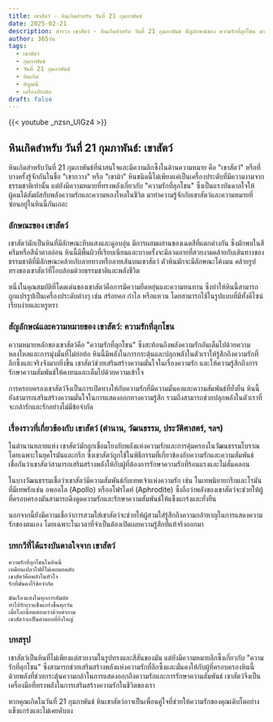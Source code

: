 ```yaml
---
title: เขาสัตว์ - หินเกิดสำหรับ วันที่ 21 กุมภาพันธ์
date: 2025-02-21
description: สำรวจ เขาสัตว์ - หินเกิดสำหรับ วันที่ 21 กุมภาพันธ์ สัญลักษณ์ของ ความรักที่ลุกโชน มาเรียนรู้ความหมายลึกซึ้งของหินพิเศษนี้
author: 365วัน
tags:
  - เขาสัตว์
  - กุมภาพันธ์
  - วันที่ 21 กุมภาพันธ์
  - หินเกิด
  - อัญมณี
  - เครื่องประดับ
draft: false
---
```


{{< youtube _nzsn_UIGz4 >}}

## หินเกิดสำหรับ วันที่ 21 กุมภาพันธ์: เขาสัตว์

หินเกิดสำหรับวันที่ 21 กุมภาพันธ์ที่น่าสนใจและมีความลึกซึ้งในด้านความหมาย คือ "เขาสัตว์" หรือที่บางครั้งรู้จักกันในชื่อ "เขากวาง" หรือ "เขาม้า" หินชนิดนี้ไม่เพียงแค่เป็นเครื่องประดับที่มีความงามจากธรรมชาติเท่านั้น แต่ยังมีความหมายที่ทรงพลังเกี่ยวกับ "ความรักที่ลุกโชน" ซึ่งเป็นแรงบันดาลใจให้ผู้คนได้สัมผัสกับพลังความรักและความหลงใหลในชีวิต มาทำความรู้จักกับเขาสัตว์และความหมายที่ซ่อนอยู่ในหินนี้กันเถอะ

### ลักษณะของ เขาสัตว์

เขาสัตว์มักเป็นหินที่มีลักษณะทึบแสงและดูอบอุ่น มีการผสมผสานของเฉดสีที่แตกต่างกัน ซึ่งมักพบในสีครีมหรือสีน้ำตาลอ่อน หินนี้มีพื้นผิวที่เรียบเนียนและบางครั้งจะมีลวดลายที่สวยงามคล้ายกับเส้นทางของธรรมชาติที่มีลักษณะคล้ายกับลายทางหรือลายเส้นบนเขาสัตว์ ตัวหินมักจะมีลักษณะโค้งมน คล้ายรูปทรงของเขาสัตว์ที่โอบล้อมด้วยธรรมชาติและพลังชีวิต

หนึ่งในคุณสมบัติที่โดดเด่นของเขาสัตว์คือการมีความยืดหยุ่นและความทนทาน ซึ่งทำให้หินนี้สามารถถูกแปรรูปเป็นเครื่องประดับต่างๆ เช่น สร้อยคอ กำไล หรือแหวน โดยสามารถใช้ในรูปแบบที่มีทั้งดีไซน์เรียบง่ายและหรูหรา

### สัญลักษณ์และความหมายของ เขาสัตว์: ความรักที่ลุกโชน

ความหมายหลักของเขาสัตว์คือ "ความรักที่ลุกโชน" ซึ่งสะท้อนถึงพลังความรักอันเต็มไปด้วยความหลงใหลและการมุ่งมั่นที่ไม่ย่อท้อ หินนี้มีพลังในการกระตุ้นและปลุกพลังในตัวเราให้รู้สึกถึงความรักที่ลึกซึ้งและจริงจังมากยิ่งขึ้น เขาสัตว์ช่วยเสริมสร้างความมั่นใจในเรื่องความรัก และให้ความรู้สึกถึงการรักษาความสัมพันธ์ให้คงทนและเต็มไปด้วยความเข้าใจ

การครอบครองเขาสัตว์จึงเป็นการเปิดทางให้กับความรักที่มีความมั่นคงและความสัมพันธ์ที่ยั่งยืน หินนี้ยังสามารถเสริมสร้างความมั่นใจในการแสดงออกทางความรู้สึก รวมถึงสามารถช่วยปลุกพลังในตัวเราที่จะกล้ารักและรักอย่างไม่มีข้อจำกัด

### เรื่องราวที่เกี่ยวข้องกับ เขาสัตว์ (ตำนาน, วัฒนธรรม, ประวัติศาสตร์, ฯลฯ)

ในตำนานหลายแห่ง เขาสัตว์มักถูกเชื่อมโยงกับพลังแห่งความรักและการคุ้มครองในวัฒนธรรมโบราณ โดยเฉพาะในยุคโรมันและกรีก ซึ่งเขาสัตว์ถูกใช้ในพิธีกรรมที่เกี่ยวข้องกับความรักและความสัมพันธ์ เชื่อกันว่าเขาสัตว์สามารถเสริมสร้างพลังให้กับผู้ที่ต้องการรักษาความรักที่ร้อนแรงและไม่สั่นคลอน

ในบางวัฒนธรรมเชื่อว่าเขาสัตว์มีความสัมพันธ์กับเทพเจ้าแห่งความรัก เช่น ในเทพนิยายกรีกและโรมันที่มีเทพรักเช่น อพอลโล (Apollo) หรืออโฟรไดท์ (Aphrodite) ซึ่งถือว่าพลังของเขาสัตว์จะช่วยให้ผู้ที่ครอบครองมันสามารถดึงดูดความรักและรักษาความสัมพันธ์ให้แข็งแกร่งและยั่งยืน

นอกจากนี้ยังมีความเชื่อว่าการสวมใส่เขาสัตว์จะช่วยให้ผู้สวมใส่รู้สึกถึงความกล้าหาญในการแสดงความรักของตนเอง โดยเฉพาะในเวลาที่จำเป็นต้องเปิดเผยความรู้สึกที่แท้จริงออกมา

### บทกวีที่ได้แรงบันดาลใจจาก เขาสัตว์

```
ความรักที่ลุกโชนในหินนี้  
เหมือนเปลวไฟที่ไม่เคยมอดดับ  
เขาสัตว์คือพลังในหัวใจ  
รักที่มั่นคงไร้ข้อจำกัด

มันเรืองแสงในทุกการสัมผัส  
ทำให้รักเราแข็งแกร่งขึ้นทุกวัน  
เมื่อโลกนี้ทดสอบเราด้วยคำถาม  
เขาสัตว์จะเป็นคำตอบที่ยิ่งใหญ่
```

### บทสรุป

เขาสัตว์เป็นหินที่ไม่เพียงแต่สวยงามในรูปทรงและสีสันของมัน แต่ยังมีความหมายลึกซึ้งเกี่ยวกับ "ความรักที่ลุกโชน" ซึ่งสามารถช่วยเสริมสร้างพลังแห่งความรักที่ลึกซึ้งและมั่นคงให้กับผู้ที่ครอบครองหินนี้ ด้วยพลังที่ช่วยกระตุ้นความกล้าในการแสดงออกถึงความรักและการรักษาความสัมพันธ์ เขาสัตว์จึงเป็นเครื่องมือที่ทรงพลังในการเสริมสร้างความรักในชีวิตของเรา

หากคุณเกิดในวันที่ 21 กุมภาพันธ์ หินเขาสัตว์อาจเป็นเพื่อนคู่ใจที่ช่วยให้ความรักของคุณเติบโตอย่างแข็งแกร่งและไม่เคยดับลง